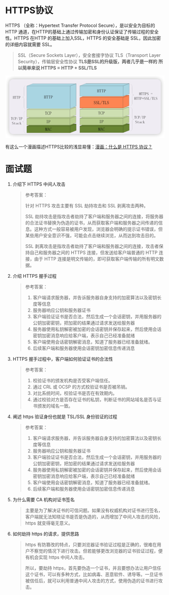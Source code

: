 # HTTPS协议
HTTPS （全称：Hypertext Transfer Protocol Secure），是以安全为目标的 HTTP 通道，在HTTP的基础上通过传输加密和身份认证保证了传输过程的安全性。HTTPS 在HTTP 的基础上加入SSL，HTTPS 的安全基础是 SSL，因此加密的详细内容就需要 SSL。 

> SSL（Secure Sockets Layer），安全套接字协议
> TLS（Transport Layer Security），传输层安全性协议
> **TLS是SSL的升级版，两者几乎是一样的**
> **所以简单来说 HTTPS = HTTP + SSL/TLS**

![](./images/16807529096431.jpg)

有这么一个漫画描述HTTPS比较的浅显易懂：[漫画：什么是 HTTPS 协议？](https://blog.csdn.net/bjweimengshu/article/details/87706654)



# 面试题

1. 介绍下 HTTPS 中间人攻击

   > 参考答案：
   >
   > 针对 HTTPS 攻击主要有 SSL 劫持攻击和 SSL 剥离攻击两种。
   >
   > SSL 劫持攻击是指攻击者劫持了客户端和服务器之间的连接，将服务器的合法证书替换为伪造的证书，从而获取客户端和服务器之间传递的信息。这种方式一般容易被用户发现，浏览器会明确的提示证书错误，但某些用户安全意识不强，可能会点击继续浏览，从而达到攻击目的。
   >
   > SSL 剥离攻击是指攻击者劫持了客户端和服务器之间的连接，攻击者保持自己和服务器之间的 HTTPS 连接，但发送给客户端普通的 HTTP 连接，由于 HTTP 连接是明文传输的，即可获取客户端传输的所有明文数据。

2. 介绍 HTTPS 握手过程

   > 参考答案：
   >
   > 1. 客户端请求服务器，并告诉服务器自身支持的加密算法以及密钥长度等信息
   > 2. 服务器响应公钥和服务器证书
   > 3. 客户端验证证书是否合法，然后生成一个会话密钥，并用服务器的公钥加密密钥，把加密的结果通过请求发送给服务器
   > 4. 服务器使用私钥解密被加密的会话密钥并保存起来，然后使用会话密钥加密消息响应给客户端，表示自己已经准备就绪
   > 5. 客户端使用会话密钥解密消息，知道了服务器已经准备就绪。
   > 6. 后续客户端和服务器使用会话密钥加密信息传递消息

3. HTTPS 握手过程中，客户端如何验证证书的合法性

   > 参考答案：
   >
   > 1. 校验证书的颁发机构是否受客户端信任。
   > 2. 通过 CRL 或 OCSP 的方式校验证书是否被吊销。
   > 3. 对比系统时间，校验证书是否在有效期内。
   > 4. 通过校验对方是否存在证书的私钥，判断证书的网站域名是否与证书颁发的域名一致。

4. 阐述 https 验证身份也就是 TSL/SSL 身份验证的过程

   > 参考答案：
   >
   > 1. 客户端请求服务器，并告诉服务器自身支持的加密算法以及密钥长度等信息
   > 2. 服务器响应公钥和服务器证书
   > 3. 客户端验证证书是否合法，然后生成一个会话密钥，并用服务器的公钥加密密钥，把加密的结果通过请求发送给服务器
   > 4. 服务器使用私钥解密被加密的会话密钥并保存起来，然后使用会话密钥加密消息响应给客户端，表示自己已经准备就绪
   > 5. 客户端使用会话密钥解密消息，知道了服务器已经准备就绪。
   > 6. 后续客户端和服务器使用会话密钥加密信息传递消息

5. 为什么需要 CA 机构对证书签名

   > 主要是为了解决证书的可信问题。如果没有权威机构对证书进行签名，客户端就无法知晓证书是否是伪造的，从而增加了中间人攻击的风险，https 就变得毫无意义。

6. 如何劫持 https 的请求，提供思路

   >  https 有防篡改的特点，只要浏览器证书验证过程是正确的，很难在用户不察觉的情况下进行攻击。但若能够更改浏览器的证书验证过程，便有机会实现 https 中间人攻击。
   >
   >  所以，要劫持 https，首先要伪造一个证书，并且要想办法让用户信任这个证书，可以有多种方式，比如病毒、恶意软件、诱导等。一旦证书被信任后，就可以利用普通中间人攻击的方式，使用伪造的证书进行攻击。
